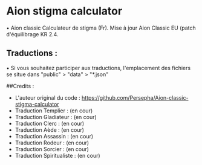 
# Aion stigma calculator

• Aion classic Calculateur de stigma (Fr). Mise à jour Aion Classic EU (patch d'équilibrage KR 2.4.

## Traductions :

• Si vous souhaitez participer aux traductions, l'emplacement des fichiers se situe dans "public" > "data" > "*.json"

##Credits :

- L'auteur original du code : https://github.com/Persepha/Aion-classic-stigma-calculator
- Traduction Templier : (en cour)
- Traduction Gladiateur : (en cour)
- Traduction Clerc : (en cour)
- Traduction Aède : (en cour)
- Traduction Assassin : (en cour)
- Traduction Rodeur : (en cour)
- Traduction Sorcier : (en cour)
- Traduction Spiritualiste : (en cour)


